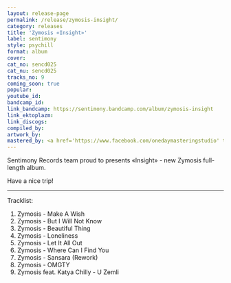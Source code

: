 ```yaml
---
layout: release-page
permalink: /release/zymosis-insight/
category: releases
title: 'Zymosis «Insight»'
label: sentimony
style: psychill
format: album
cover: 
cat_no: sencd025
cat_nu: sencd025
tracks_no: 9
coming_soon: true
popular: 
youtube_id: 
bandcamp_id: 
link_bandcamp: https://sentimony.bandcamp.com/album/zymosis-insight
link_ektoplazm: 
link_discogs: 
compiled_by: 
artwork_by: 
mastered_by: <a href='https://www.facebook.com/onedaymasteringstudio' target='_blank'>One Day Mastering Studio</a>
---
```


Sentimony Records team proud to presents «Insight» - new Zymosis full-length album.

Have a nice trip!

---
Tracklist:

01. Zymosis - Make A Wish
02. Zymosis - But I Will Not Know
03. Zymosis - Beautiful Thing
04. Zymosis - Loneliness
05. Zymosis - Let It All Out
06. Zymosis - Where Can I Find You
07. Zymosis - Sansara (Rework)
08. Zymosis - OMGTY
09. Zymosis feat. Katya Chilly - U Zemli
